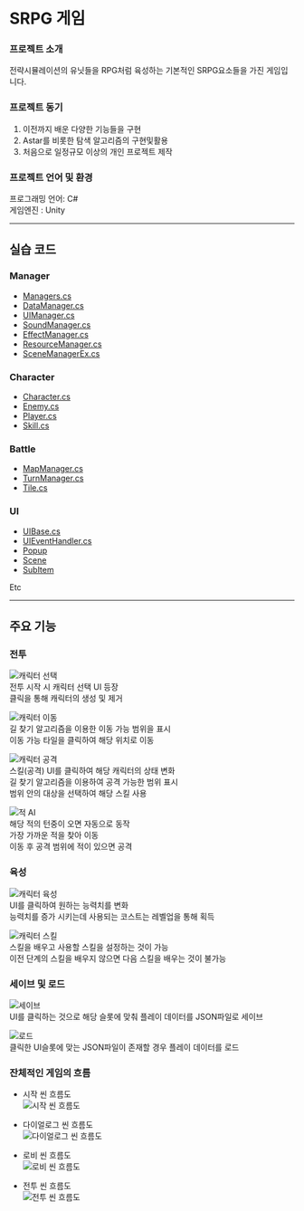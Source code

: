 # SRPG 게임

### 프로젝트 소개
전략시뮬레이션의 유닛들을 RPG처럼 육성하는 기본적인 SRPG요소들을 가진 게임입니다.

### 프로젝트 동기
1) 이전까지 배운 다양한 기능들을 구현
2) Astar를 비롯한 탐색 알고리즘의 구현및활용
3) 처음으로 일정규모 이상의 개인 프로젝트 제작

### 프로젝트 언어 및 환경
  프로그래밍 언어: C#  
  게임엔진 : Unity
  
---
## 실습 코드
### Manager  
- [Managers.cs](https://github.com/Songhosub/SRPG/blob/main/SRPG/Assets/Scripts/Managers/Managers.cs)
- [DataManager.cs](https://github.com/Songhosub/SRPG/blob/main/SRPG/Assets/Scripts/Managers/DataManager.cs)  
- [UIManager.cs](https://github.com/Songhosub/SRPG/blob/main/SRPG/Assets/Scripts/Managers/UIManager.cs)  
- [SoundManager.cs](https://github.com/Songhosub/SRPG/blob/main/SRPG/Assets/Scripts/Managers/SoundManager.cs)  
- [EffectManager.cs](https://github.com/Songhosub/SRPG/blob/main/SRPG/Assets/Scripts/Managers/EffectManager.cs)  
- [ResourceManager.cs](https://github.com/Songhosub/SRPG/blob/main/SRPG/Assets/Scripts/Managers/ResourceManager.cs)  
- [SceneManagerEx.cs](https://github.com/Songhosub/SRPG/blob/main/SRPG/Assets/Scripts/Managers/SceneManagerEx.cs)  

### Character  
- [Character.cs](https://github.com/Songhosub/SRPG/blob/main/SRPG/Assets/Scripts/Scenes/Battle/Character.cs)  
- [Enemy.cs](https://github.com/Songhosub/SRPG/blob/main/SRPG/Assets/Scripts/Scenes/Battle/Enemy.cs)  
- [Player.cs](https://github.com/Songhosub/SRPG/blob/main/SRPG/Assets/Scripts/Scenes/Battle/Player.cs)  
- [Skill.cs](https://github.com/Songhosub/SRPG/blob/main/SRPG/Assets/Scripts/Scenes/Battle/Skill/Skill.cs)  

### Battle  
- [MapManager.cs](https://github.com/Songhosub/SRPG/blob/main/SRPG/Assets/Scripts/Scenes/Battle/MapManager.cs)  
- [TurnManager.cs](https://github.com/Songhosub/SRPG/blob/main/SRPG/Assets/Scripts/Scenes/Battle/TurnManager.cs)  
- [Tile.cs](https://github.com/Songhosub/SRPG/blob/main/SRPG/Assets/Scripts/Scenes/Battle/Tile.cs)  

### UI  
- [UIBase.cs](https://github.com/Songhosub/SRPG/blob/main/SRPG/Assets/Scripts/UI/UIBase.cs)  
- [UIEventHandler.cs](https://github.com/Songhosub/SRPG/blob/main/SRPG/Assets/Scripts/UI/UIEventHandler.cs)  
- [Popup](https://github.com/Songhosub/SRPG/tree/main/SRPG/Assets/Scripts/UI/Popup)  
- [Scene](https://github.com/Songhosub/SRPG/tree/main/SRPG/Assets/Scripts/UI/Scene)  
- [SubItem](https://github.com/Songhosub/SRPG/tree/main/SRPG/Assets/Scripts/UI/SubItem)  

Etc  

---
## 주요 기능

### 전투
![캐릭터 선택](https://github.com/user-attachments/assets/b4d3d4aa-92da-4424-97eb-fc6f6d321dd0)  
전투 시작 시 캐릭터 선택 UI 등장  
클릭을 통해 캐릭터의 생성 및 제거  

![캐릭터 이동](https://github.com/user-attachments/assets/284b35ec-21d6-4943-b4bb-4fc45fb3453b)  
길 찾기 알고리즘을 이용한 이동 가능 범위을 표시  
이동 가능 타일을 클릭하여 해당 위치로 이동  

![캐릭터 공격](https://github.com/user-attachments/assets/b82eda34-11cc-400f-8d42-8609af744207)  
스킬(공격) UI를 클릭하여 해당 캐릭터의 상태 변화  
길 찾기 알고리즘을 이용하여 공격 가능한 범위 표시  
범위 안의 대상을 선택하여 해당 스킬 사용  

![적 AI](https://github.com/user-attachments/assets/8ff568c8-3a2f-4ed9-a363-b035b87eec10)  
해당 적의 턴중이 오면 자동으로 동작  
가장 가까운 적을 찾아 이동  
이동 후 공격 범위에 적이 있으면 공격  

### 육성
![캐릭터 육성](https://github.com/user-attachments/assets/bcee6e7d-0126-4c8b-9bda-f9d0d1d5b3a8)  
UI를 클릭하여 원하는 능력치를 변화  
능력치를 증가 시키는데 사용되는 코스트는 레벨업을 통해 획득  

![캐릭터 스킬](https://github.com/user-attachments/assets/8a39922e-2191-475b-a51a-5bb17d090328)  
스킬을 배우고 사용할 스킬을 설정하는 것이 가능  
이전 단계의 스킬을 배우지 않으면 다음 스킬을 배우는 것이 불가능  

### 세이브 및 로드
![세이브](https://github.com/user-attachments/assets/c4d81680-9871-4601-b49f-357e1d93a17f)  
UI를 클릭하는 것으로 해당 슬롯에 맞춰 플레이 데이터를 JSON파일로 세이브  

![로드](https://github.com/user-attachments/assets/2bdef09c-299c-4b67-87ae-9130f1938dfb)  
클릭한 UI슬롯에 맞는 JSON파일이 존재할 경우 플레이 데이터를 로드  

### 잔체적인 게임의 흐름
- 시작 씬 흐름도  
![시작 씬 흐름도](https://github.com/user-attachments/assets/44c46e25-cf61-4887-8721-9fc4f66ae915)

- 다이얼로그 씬 흐름도  
![다이얼로그 씬 흐름도](https://github.com/user-attachments/assets/2d32557f-8fcd-46a6-9b20-ac2bbf83efd5)

- 로비 씬 흐름도  
![로비 씬 흐름도](https://github.com/user-attachments/assets/c813d4f2-af87-4e39-875b-534a1d976f79)

- 전투 씬 흐름도  
![전투 씬 흐름도](https://github.com/user-attachments/assets/64fa9caf-5a41-431e-a727-7211043fc8e5)

